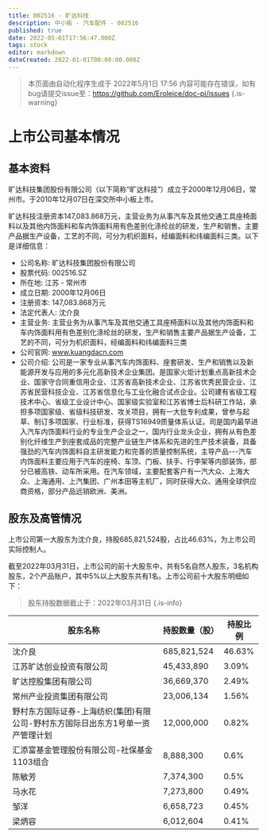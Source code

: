 ```yaml
---
title: 002516 - 旷达科技
description: 中小板 - 汽车配件 - 002516
published: true
date: 2022-05-01T17:56:47.000Z
tags: stock
editor: markdown
dateCreated: 2022-01-01T00:00:00.000Z
---
```


> 本页面由自动化程序生成于 2022年5月1日 17:56
> 内容可能存在错误，如有bug请提交issue至：https://github.com/Eroleice/doc-pi/issues
{.is-warning}

# 上市公司基本情况

## 基本资料

旷达科技集团股份有限公司（以下简称“旷达科技”）成立于2000年12月06日，常州市。于2010年12月07日在深交所中小板上市。

旷达科技注册资本147,083.868万元，主营业务为从事汽车及其他交通工具座椅面料以及其他内饰面料和车内饰面料用有色差别化涤纶丝的研发，生产和销售。主要产品据生产设备，工艺的不同，可分为机织面料，经编面料和纬编面料三类。以下是详细信息：

- 公司名称: 旷达科技集团股份有限公司
- 股票代码: 002516.SZ
- 所在地: 江苏 - 常州市
- 成立日期: 2000年12月06日
- 注册资本: 147,083.868万元
- 法定代表人: 沈介良
- 主营业务: 主营业务为从事汽车及其他交通工具座椅面料以及其他内饰面料和车内饰面料用有色差别化涤纶丝的研发，生产和销售主要产品据生产设备，工艺的不同，可分为机织面料，经编面料和纬编面料三类
- 公司官网: www.kuangdacn.com
- 公司介绍: 公司是一家专业从事汽车内饰面料、座套研发、生产和销售以及新能源开发与应用的多元化高新技术企业集团。是国家火炬计划重点高新技术企业、国家守合同重信用企业、江苏省高新技术企业、江苏省优秀民营企业、江苏省民营科技企业、江苏省信息化与工业化融合试点企业。公司建有省级工程技术中心、省级工业设计中心、国家级实验室和江苏省博士后科研工作站，承担多项国家级、省级科技研发、攻关项目，拥有一大批专利成果，曾参与起草、制订多项国家、行业标准，获得TS16949质量体系认证。司是国内最早进入汽车内饰面料行业的专业生产企业之一，国内行业龙头企业，拥有从有色差别化纤维生产到座套成品的完整产业链生产体系和先进的生产技术装备，具备强劲的汽车内饰面料自主研发能力和完善的质量控制系统，主导产品---汽车内饰面料主要应用于汽车的座椅、车顶、门板、扶手、行李架等内部装饰，部分已被高铁、动车所采用。在汽车领域，主要配套客户有一汽大众、上海大众、上海通用、上汽集团、广州本田等主机厂，同时获得大众、通用全球供应商资格，部分产品远销欧洲、美洲。


## 股东及高管情况

上市公司第一大股东为沈介良，持股685,821,524股，占比46.63%，为上市公司实际控制人。

截至2022年03月31日，上市公司的前十大股东中，共有5名自然人股东，3名机构股东，2个产品账户，其中5%以上大股东共有1名。上市公司前十大股东明细如下：

> 股东持股数据截止于：2022年03月31日
{.is-info}

| 股东名称 | 持股数量（股） | 持股比例 |
| --- | --- | --- |
| 沈介良 | 685,821,524 | 46.63% |
| 江苏旷达创业投资有限公司 | 45,433,890 | 3.09% |
| 旷达控股集团有限公司 | 36,669,370 | 2.49% |
| 常州产业投资集团有限公司 | 23,006,134 | 1.56% |
| 野村东方国际证券-上海纺织(集团)有限公司-野村东方国际日出东方1号单一资产管理计划 | 12,000,000 | 0.82% |
| 汇添富基金管理股份有限公司-社保基金1103组合 | 8,888,300 | 0.6% |
| 陈敏芳 | 7,374,300 | 0.5% |
| 马水花 | 7,273,800 | 0.49% |
| 邹洋 | 6,658,723 | 0.45% |
| 梁炳容 | 6,012,604 | 0.41% |




